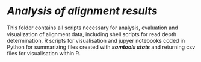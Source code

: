 # *Analysis of alignment results*

This folder contains all scripts necessary for analysis, evaluation and visualization of alignment data, including shell scripts for read depth determination, R scripts for visualisation and jupyer notebooks coded in Python for summarizing files created with *__samtools stats__* and returning csv files for visualisation within R.